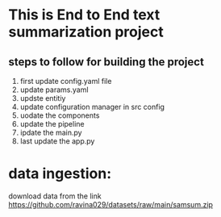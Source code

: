 # This is End to End text summarization project


## steps to follow for building the project
1. first update config.yaml file
2. update params.yaml
3. updste entitiy
4. update configuration manager in src config
5. uodate the components
6. update the pipeline
7. ipdate the main.py
8. last update the app.py
 

 # data ingestion: 
 download data from the link https://github.com/ravina029/datasets/raw/main/samsum.zip
 